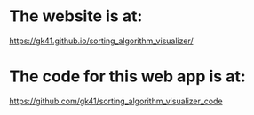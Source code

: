 # The website is at:

https://gk41.github.io/sorting_algorithm_visualizer/

# The code for this web app is at:

https://github.com/gk41/sorting_algorithm_visualizer_code
